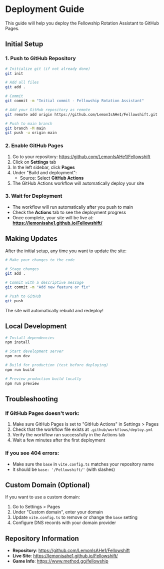 # Deployment Guide

This guide will help you deploy the Fellowship Rotation Assistant to GitHub Pages.

## Initial Setup

### 1. Push to GitHub Repository

```bash
# Initialize git (if not already done)
git init

# Add all files
git add .

# Commit
git commit -m "Initial commit - Fellowship Rotation Assistant"

# Add your GitHub repository as remote
git remote add origin https://github.com/LemonIsAHe1/Fellowshift.git

# Push to main branch
git branch -M main
git push -u origin main
```

### 2. Enable GitHub Pages

1. Go to your repository: https://github.com/LemonIsAHe1/Fellowshift
2. Click on **Settings** tab
3. In the left sidebar, click **Pages**
4. Under "Build and deployment":
   - Source: Select **GitHub Actions**
5. The GitHub Actions workflow will automatically deploy your site

### 3. Wait for Deployment

- The workflow will run automatically after you push to main
- Check the **Actions** tab to see the deployment progress
- Once complete, your site will be live at: **https://lemonisahe1.github.io/Fellowshift/**

## Making Updates

After the initial setup, any time you want to update the site:

```bash
# Make your changes to the code

# Stage changes
git add .

# Commit with a descriptive message
git commit -m "Add new feature or fix"

# Push to GitHub
git push
```

The site will automatically rebuild and redeploy!

## Local Development

```bash
# Install dependencies
npm install

# Start development server
npm run dev

# Build for production (test before deploying)
npm run build

# Preview production build locally
npm run preview
```

## Troubleshooting

### If GitHub Pages doesn't work:

1. Make sure GitHub Pages is set to "GitHub Actions" in Settings > Pages
2. Check that the workflow file exists at `.github/workflows/deploy.yml`
3. Verify the workflow ran successfully in the Actions tab
4. Wait a few minutes after the first deployment

### If you see 404 errors:

- Make sure the `base` in `vite.config.ts` matches your repository name
- It should be `base: '/Fellowshift/'` (with slashes)

## Custom Domain (Optional)

If you want to use a custom domain:

1. Go to Settings > Pages
2. Under "Custom domain", enter your domain
3. Update `vite.config.ts` to remove or change the `base` setting
4. Configure DNS records with your domain provider

## Repository Information

- **Repository**: https://github.com/LemonIsAHe1/Fellowshift
- **Live Site**: https://lemonisahe1.github.io/Fellowshift/
- **Game Info**: https://www.method.gg/fellowship

